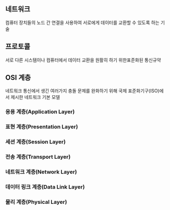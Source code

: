 ## 네트워크
컴퓨터 장치들의 노드 간 연결을 사용하여 서로에게 데이터를 교환할 수 있도록 하는 기술

## 프로토콜
서로 다른 시스템이나 컴퓨터에서 데이터 교환을 원활히 하기 위한표준화된 통신규약

## OSI 계층
네트워크 통신에서 생긴 여러가지 충돌 문제를 완화하기 위해 국제 표준화기구(ISO)에서 제시한 네트워크 기본 모델

### 응용 계층(Application Layer)
### 표현 계층(Presentation Layer)
### 세션 계층(Session Layer)
### 전송 계층(Transport Layer)
### 네트워크 계층(Network Layer)
### 데이터 링크 계층(Data Link Layer)
### 물리 계층(Physical Layer)
